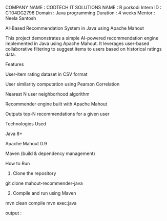 COMPANY NAME : CODTECH IT SOLUTIONS 
NAME : R porkodi 
Intern ID : CT04DG2796
Domain : Java programming 
Duration : 4 weeks 
Mentor : Neela Santosh 

 AI-Based Recommendation System in Java using Apache Mahout

This project demonstrates a simple AI-powered recommendation engine implemented in Java using Apache Mahout. It leverages user-based collaborative filtering to suggest items to users based on historical ratings data.

Features

User-item rating dataset in CSV format

User similarity computation using Pearson Correlation

Nearest N user neighborhood algorithm

 Recommender engine built with Apache Mahout

Outputs top-N recommendations for a given user

Technologies Used

Java 8+

Apache Mahout 0.9

Maven (build & dependency management)

 How to Run

1. Clone the repository

git clone mahout-recommender-java


2. Compile and run using Maven

mvn clean compile
mvn exec:java


output : 
